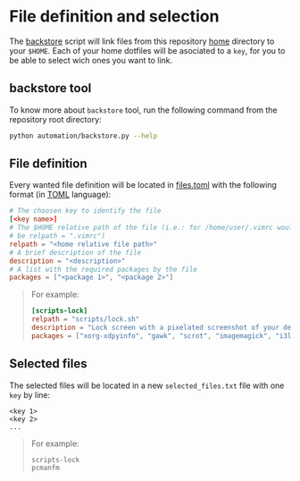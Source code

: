 # File definition and selection

The [backstore](./backstore.py) script will link files from this repository
[home](../home/) directory to your `$HOME`. Each of your home dotfiles will be
asociated to a `key`, for you to be able to select wich ones you want to link.

## backstore tool

To know more about `backstore` tool, run the following command from the
repository root directory:

```bash
python automation/backstore.py --help
```

## File definition

Every wanted file definition will be located in [files.toml](./files.toml) with
the following format (in [TOML](https://github.com/toml-lang/toml) language):

```toml
# The choosen key to identify the file
[<key name>]
# The $HOME relative path of the file (i.e.: for /home/user/.vimrc would 
# be relpath = ".vimrc")
relpath = "<home relative file path>"
# A brief description of the file
description = "<description>"
# A list with the required packages by the file
packages = ["<package 1>", "<package 2>"]
```

> For example:
> 
> ```toml
> [scripts-lock]
> relpath = "scripts/lock.sh"
> description = "Lock screen with a pixelated screenshot of your desktop."
> packages = ["xorg-xdpyinfo", "gawk", "scrot", "imagemagick", "i3lock"]
> ```

## Selected files

The selected files will be located in a new `selected_files.txt` file with one
`key` by line:

```
<key 1>
<key 2>
...
```

> For example:
> 
> ```
> scripts-lock
> pcmanfm
> ```